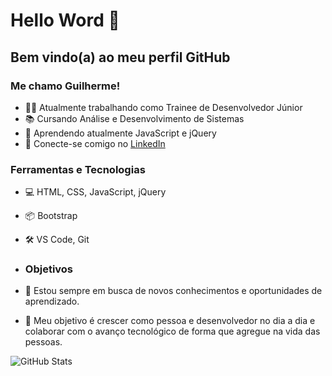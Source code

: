 # Hello Word 👋
## Bem vindo(a) ao meu perfil GitHub 

### Me chamo Guilherme! 

- 👨‍💻 Atualmente trabalhando como Trainee de Desenvolvedor Júnior
- 📚 Cursando Análise e Desenvolvimento de Sistemas
- 🚀 Aprendendo atualmente JavaScript e jQuery
- 🔗 Conecte-se comigo no [LinkedIn](https://www.linkedin.com/in/guilherme-barross/)

### Ferramentas e Tecnologias
- 💻 HTML, CSS, JavaScript, jQuery
- 📦 Bootstrap
- 🛠️ VS Code, Git

- ### Objetivos

- 🌱 Estou sempre em busca de novos conhecimentos e oportunidades de aprendizado.
- 🚀 Meu objetivo é crescer como pessoa e desenvolvedor no dia a dia e colaborar com o avanço tecnológico de forma que agregue na vida das pessoas.

![GitHub Stats](https://github-readme-stats.vercel.app/api?username=guibarross&show_icons=true)

<!--
### Projetos Recentes

- [Projeto 1](link-do-projeto-1): Descreva aqui um projeto recente que você tenha concluído ou esteja trabalhando.
- [Projeto 2](link-do-projeto-2): Outro exemplo de projeto relevante.
- [Projeto 3](link-do-projeto-3): Mais um projeto incrível!

-->
  


